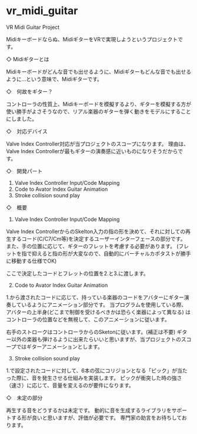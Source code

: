 # vr_midi_guitar
VR Midi Guitar Project

Midiキーボードならぬ、MidiギターをVRで実現しようというプロジェクトです。

◇ Midiギターとは

Midiキーボードがどんな音でも出せるように、Midiギターもどんな音でも出せるように…という意味で、Midiギターです。

◇　何故をギター？

コントローラの性質上、Midiキーボードを模擬するより、ギターを模擬する方が使い勝手がよさそうなので、リアル楽器のギターを弾く動きをモデルにすることにしました。

◇　対応デバイス

Valve Index Controller対応が当プロジェクトのスコープになります。
理由は、Valve Index Controllerが最もギターの演奏感に近いものになりそうだからです。

◇　開発パート

1. Valve Index Controller Input/Code Mapping
2. Code to Avator Index Guitar Animation
3. Stroke collision sound play

◇　概要

1. Valve Index Controller Input/Code Mapping

Valve Index ControllerからのSkelton入力の指の形を決めて、それに対しての再生するコード(C/C7/Cm等)を決定するユーザーインターフェースの部分です。
また、手の位置に応じて、ギターのフレットを考慮する必要があります。
(フレットを指で抑えると指の形が大変なので、自動的にバーチャルカポタストが勝手に移動する仕様でOK)

ここで決定したコードとフレットの位置を2.と3.に渡します。

2. Code to Avator Index Guitar Animation

1.から渡されたコードに応じて、持っている楽器のコードをアバターにギター演奏しているようにアニメーション部分です。
当プログラムを使用している際、アバターの上半身(どこまで制御を受けるべきかは恐らく楽器によって異なる)
はコントローラの位置などを無視して、このアニメーションに従います。

右手のストロークはコントローラからのSketonに従います。(補正は不要)
ギター以外の楽器も弾けるように出来たらいいと思いますが、当プロジェクトのスコープではギターアニメーションとします。

3. Stroke collision sound play

1.で設定されたコードに対して、6本の弦にコリジョンとなる「ピック」が当たった際に、音を発生させる仕組みを実装します。
ピックが衝突した時の強さ（速さ）に応じて、音量を変えるのが要件になります。

◇　未定の部分

再生する音をどうするかは未定です。
動的に音を生成するライブラリをサポートする形が良いと思いますが、評価が必要です。
専門家の助言をお待ちしております。
